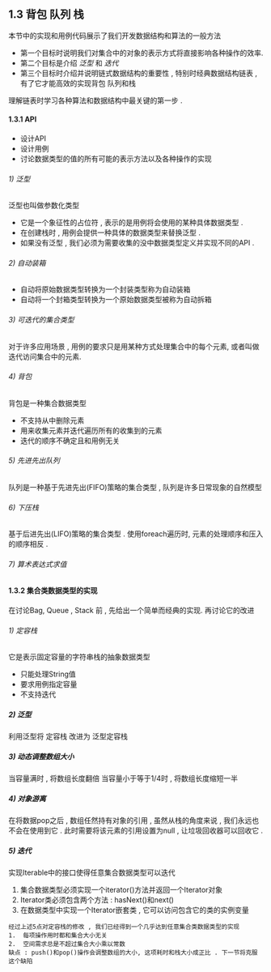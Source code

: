 ## 1.3 背包 队列 栈
本节中的实现和用例代码展示了我们开发数据结构和算法的一般方法
+   第一个目标时说明我们对集合中的对象的表示方式将直接影响各种操作的效率.
+   第二个目标是介绍 *泛型* 和 *迭代*
+   第三个目标时介绍并说明链式数据结构的重要性 , 特别时经典数据结构链表 , 有了它才能高效的实现背包
队列和栈        

理解链表时学习各种算法和数据结构中最关键的第一步 . 

#### 1.3.1 API 
+   设计API
+   设计用例
+   讨论数据类型的值的所有可能的表示方法以及各种操作的实现

###### 1) 泛型
泛型也叫做参数化类型
+   它是一个象征性的占位符 , 表示的是用例将会使用的某种具体数据类型 . 
+   在创建栈时 , 用例会提供一种具体的数据类型来替换泛型 . 
+   如果没有泛型 , 我们必须为需要收集的没中数据类型定义并实现不同的API .

###### 2) 自动装箱
+   自动将原始数据类型转换为一个封装类型称为自动装箱
+   自动将一个封箱类型转换为一个原始数据类型被称为自动拆箱

###### 3) 可迭代的集合类型
对于许多应用场景 , 用例的要求只是用某种方式处理集合中的每个元素, 或者叫做迭代访问集合中的元素. 

###### 4) 背包
背包是一种集合数据类型
+   不支持从中删除元素
+   用来收集元素并迭代遍历所有的收集到的元素
+   迭代的顺序不确定且和用例无关

###### 5) 先进先出队列
队列是一种基于先进先出(FIFO)策略的集合类型 , 队列是许多日常现象的自然模型

###### 6) 下压栈
基于后进先出(LIFO)策略的集合类型 . 使用foreach遍历时, 元素的处理顺序和压入的顺序相反 . 

###### 7) 算术表达式求值

#### 1.3.2 集合类数据类型的实现
在讨论Bag, Queue , Stack 前 , 先给出一个简单而经典的实现. 再讨论它的改进

###### 1) 定容栈
它是表示固定容量的字符串栈的抽象数据类型
+ 只能处理String值
+ 要求用例指定容量
+ 不支持迭代

##### 2) 泛型
利用泛型将 定容栈 改进为 泛型定容栈

##### 3) 动态调整数组大小
当容量满时 , 将数组长度翻倍
当容量小于等于1/4时 , 将数组长度缩短一半

##### 4) 对象游离
在将数据pop之后 , 数组任然持有对象的引用 , 虽然从栈的角度来说 , 我们永远也不会在使用到它 . 
此时需要将该元素的引用设置为null , 让垃圾回收器可以回收它 . 

##### 5) 迭代
实现Iterable中的接口使得任意集合数据类型可以迭代
1.  集合数据类型必须实现一个iterator()方法并返回一个Iterator对象
2.  Iterator类必须包含两个方法 : hasNext()和next()
3.  在数据类型中实现一个Iterator嵌套类 , 它可以访问包含它的类的实例变量

``` 
经过上述5点对定容栈的修改 , 我们已经得到一个几乎达到任意集合类数据类型的实现
1.  每项操作用时都和集合大小无关
2.  空间需求总是不超过集合大小乘以常数
缺点 : push()和pop()操作会调整数组的大小, 这项耗时和栈大小成正比 . 下一节将克服这个缺陷
```

